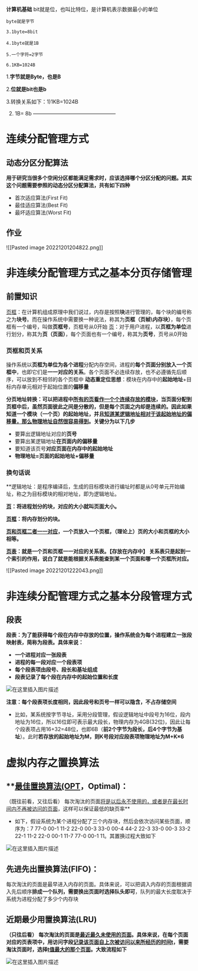 **计算机基础**
    bit就是位，也叫比特位，是计算机表示数据最小的单位

    byte就是字节

    3.1byte=8bit

    4.1byte就是1B

    5.一个字符=2字节

    6.1KB=1024B

   1.**字节就是Byte，也是B**

   2.**位就是bit也是b**

   3.转换关系如下：1)1KB=1024B

   2) 1B= 8b
————————————————

# 连续分配管理方式
## 动态分区分配算法
**用于研究当很多个空闲分区都能满足需求时，应该选择哪个分区分配的问题。其实这个问题需要参照的动态分区分配算法，共有如下四种**
-   首次适应算法(First Fit)
-   最佳适应算法(Best Fit)
-   最坏适应算法(Worst Fit)
## 作业
![[Pasted image 20221201204822.png]]

# 非连续分配管理方式之基本分页存储管理
## 前置知识
<u>页框</u>：在计算机组成原理中我们说过，内存是按照**块**进行管理的，每个块的编号称之为**块号**。而在操作系统中需要换一种说法，称其为**页框（页帧\内存块）**，每个页框有一个编号，叫做**页框号**，页框号从0开始
<u>页</u>：对于用户进程，以**页框为单位**进行划分，称其为**页（页面）**，每个页面也有一个编号，称其为**页号**，页号从0开始
### 页框和页关系
操作系统以**页框为单位为各个进程**分配内存空间，进程的**每个页面分别放入一个页框中**，也即它们是**一一对应的关系**。各个页面不必连续存放，也不必遵循先后顺序，可以放到不相邻的各个页框中
**动态重定位思想**：模块在内存中的**起始地址**+目标内存单元相对于起始位置的**偏移量**

**分页地址转换：可以把进程中<u>所有的页看作一个个连续存放的模块</u>，当页面分配到页框中后，虽然页面彼此之间是分散的，但是每个页面之内却是连续的。因此如果知道一个模块（一个页）的起始地址，并且<u>知道某逻辑地址相对于该起始地址的偏移量，那么物理地址自然很容易得到</u>。关键分为以下几步**

-   要算出逻辑地址对应的**页号**
-   要算出某逻辑地址**在页面内的偏移量**
-   要知道该页号**对应页面在内存中的起始地址**
-   **物理地址=页面的起始地址+偏移量**

### 换句话说
**逻辑地址：是程序编译后，生成的目标模块进行编址时都是从0号单元开始编址，称之为目标模块的相对地址，即为逻辑地址。

**<u>页</u>：将进程划分的块，对应的大小就叫页面大小。**

**<u>页框</u>：将内存划分的块。**

**<u>页和页框二者一一对应</u>，一个页放入一个页框，（理论上）页的大小和页框的大小相等。**

**<u>页表</u>：就是一个页和页框一一对应的关系表。【存放在内存中】 关系表只是起到一个索引的作用，说白了就是能根据关系表能查到某一个页面和哪一个页框所对应。**

![[Pasted image 20221201222043.png]]

# 非连续分配管理方式之基本分段管理方式
## 段表

**段表：为了能获得每个段在内存中存放的位置，操作系统会为每个进程建立一张段映射表，简称为段表。具体来说：**

-   **一个进程对应一张段表**
-   **进程的每一段对应一个段表项**
-   **每个段表项由段号、段长和基址组成**
-   **段表记录了每个段在内存中的起始位置和长度**

![在这里插入图片描述](https://img-blog.csdnimg.cn/966000a06386463d991a90240896f1b4.png?x-oss-process=image/watermark,type_d3F5LXplbmhlaQ,shadow_50,text_Q1NETiBA5b-r5LmQ5rGf5rmW,size_20,color_FFFFFF,t_70,g_se,x_16)

**注意：每个段表项长度相同，因此段号和页号一样可以隐含，不占存储空间**

-   比如，某系统按字节寻址，采用分段管理，假设逻辑地址中段号为16位，段内地址为16位，所以16位即可表示最大段长，物理内存为4GB(32位)，因此让每个段表项占用16+32=48位，也即6B（**前2个字节为段长，后4个字节为基址**）。此时**若存放的起始地址为M，则K号段对应段表项物理地址为M+K×6**

# 虚拟内存之置换算法
## **<u>最佳置换算法(OPT</u>，Optimal)：
（既往前看，又往后看）
每次淘汰的页面<u>将是以后永不使用的，或者是在最长时间内不再被访问的页面</u>，这样可以保证最低的缺页率**
- 如下，假设系统为某个进程分配了三个内存块，然后会依次访问某些页面，顺序为：7 77-0 00-1 11-2 22-0 00-3 33-0 00-4 44-2 22-3 33-0 00-3 33-2 22-1 11-2 22-0 00-1 11-7 77-0 00-1 11。其置换过程大致如下

![在这里插入图片描述](https://img-blog.csdnimg.cn/57f0d5b7149c4732b99b0e98c8393ecd.png?x-oss-process=image/watermark,type_d3F5LXplbmhlaQ,shadow_50,text_Q1NETiBA5b-r5LmQ5rGf5rmW,size_20,color_FFFFFF,t_70,g_se,x_16)
## 先进先出置换算法(FIFO)：
每次淘汰的页面是最早进入内存的页面。具体来说，可以把调入内存的页面根据调入先后顺序**排成一个队列，需要换出页面时选择队头即可**，队列的最大长度取决于系统为进程分配了多少个内存块
## 近期最少用置换算法(LRU)
**（只往后看）**
**每次淘汰的页面是<u>最近最久未使用的页面</u>。具体来说，在每个页面对应的页表项中，用访问字段<u>记录该页面自上次被访问以来所经历的时间t</u>，需要淘汰页面时，选择<u>t值最大的那个页面</u>。大致流程如下**

![在这里插入图片描述](https://img-blog.csdnimg.cn/ffd7eadfef9b4b11be5ab0704968aea0.png?x-oss-process=image/watermark,type_d3F5LXplbmhlaQ,shadow_50,text_Q1NETiBA5b-r5LmQ5rGf5rmW,size_20,color_FFFFFF,t_70,g_se,x_16)